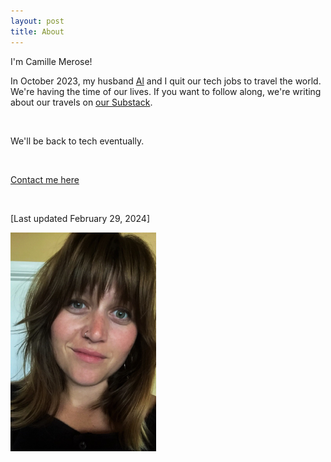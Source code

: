 ```yaml
---
layout: post
title: About
---
```

I'm Camille Merose!

In October 2023, my husband <a href="https://alex.merose.com/">Al</a> and I quit our tech jobs to travel the world. We're having the time of our lives. If you want to follow along, we're writing about our travels on <a href="https://vagabonvivants.substack.com/">our Substack</a>.

<br>

We'll be back to tech eventually.

<br>

<a href="mailto:{{site.email}}">Contact me here</a>

<br>

[Last updated February 29, 2024]

![A photo of me](/assets/profilePhoto.png)
